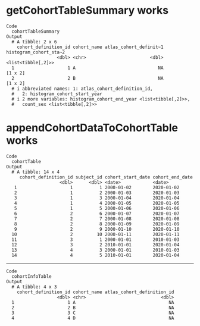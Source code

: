 # getCohortTableSummary works

    Code
      cohortTableSummary
    Output
      # A tibble: 2 x 6
        cohort_definition_id cohort_name atlas_cohort_definit~1 histogram_cohort_sta~2
                       <dbl> <chr>                        <dbl>     <list<tibble[,2]>>
      1                    1 A                               NA                [1 x 2]
      2                    2 B                               NA                [1 x 2]
      # i abbreviated names: 1: atlas_cohort_definition_id,
      #   2: histogram_cohort_start_year
      # i 2 more variables: histogram_cohort_end_year <list<tibble[,2]>>,
      #   count_sex <list<tibble[,2]>>

# appendCohortDataToCohortTable works

    Code
      cohortTable
    Output
      # A tibble: 14 x 4
         cohort_definition_id subject_id cohort_start_date cohort_end_date
                        <dbl>      <dbl> <date>            <date>         
       1                    1          1 2000-01-02        2020-01-02     
       2                    1          2 2000-01-03        2020-01-03     
       3                    1          3 2000-01-04        2020-01-04     
       4                    1          4 2000-01-05        2020-01-05     
       5                    1          5 2000-01-06        2020-01-06     
       6                    2          6 2000-01-07        2020-01-07     
       7                    2          7 2000-01-08        2020-01-08     
       8                    2          8 2000-01-09        2020-01-09     
       9                    2          9 2000-01-10        2020-01-10     
      10                    2         10 2000-01-11        2020-01-11     
      11                    3          1 2000-01-01        2010-01-03     
      12                    3          2 2010-01-01        2020-01-04     
      13                    4          3 2000-01-01        2010-01-03     
      14                    4          5 2010-01-01        2020-01-04     

---

    Code
      cohortInfoTable
    Output
      # A tibble: 4 x 3
        cohort_definition_id cohort_name atlas_cohort_definition_id
                       <dbl> <chr>                            <dbl>
      1                    1 A                                   NA
      2                    2 B                                   NA
      3                    3 C                                   NA
      4                    4 D                                   NA

